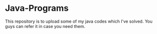 # Java-Programs

This repository is to upload some of my java codes which I've solved. You guys can refer it in case you need them.
